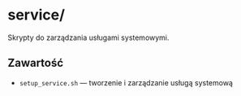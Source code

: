 # service/

Skrypty do zarządzania usługami systemowymi.

## Zawartość
- `setup_service.sh` — tworzenie i zarządzanie usługą systemową
